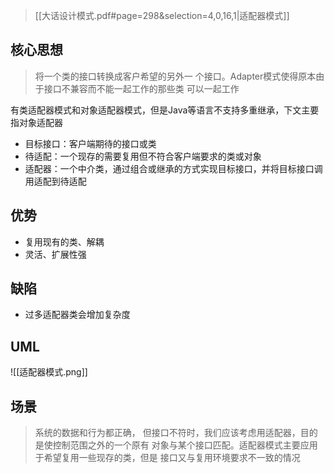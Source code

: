 > [[大话设计模式.pdf#page=298&selection=4,0,16,1|适配器模式]]
## 核心思想

> 将一个类的接口转换成客户希望的另外一 个接口。Adapter模式使得原本由于接口不兼容而不能一起工作的那些类 可以一起工作

有类适配器模式和对象适配器模式，但是Java等语言不支持多重继承，下文主要指对象适配器

- 目标接口：客户端期待的接口或类
- 待适配：一个现存的需要复用但不符合客户端要求的类或对象
- 适配器：一个中介类，通过组合或继承的方式实现目标接口，并将目标接口调用适配到待适配
## 优势

- 复用现有的类、解耦
- 灵活、扩展性强
## 缺陷

- 过多适配器类会增加复杂度
## UML

![[适配器模式.png]]
## 场景

> 系统的数据和行为都正确， 但接口不符时，我们应该考虑用适配器，目的是使控制范围之外的一个原有 对象与某个接口匹配。适配器模式主要应用于希望复用一些现存的类，但是 接口又与复用环境要求不一致的情况